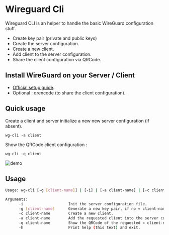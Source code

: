 # Wireguard Cli

Wireguard CLI is an helper to handle the basic WireGuard configuration stuff.

- Create key pair (private and public keys)
- Create the server configuration.
- Create a new client.
- Add client to the server configuration.
- Share the client configuration via QRCode.

## Install WireGuard on your Server / Client

- [Official setup guide](https://www.wireguard.com/install/).
- Optional : qrencode (to share the client configuration).

## Quick usage

Create a client and server initialize a new new server configuration (if absent).

```wg-cli -a client```

Show the QRCode client configuration :

```wg-cli -q client```

![demo](./demo.gif)

## Usage

```sh
Usage: wg-cli [-g [client-name]] | [-i] | [-a client-name] | [-c client-name] | [-h] | [-q client-name]

Arguments:
      -i                    Init the server configuration file.
      -g [client-name]      Generate a new key pair, if no « client-name » specified its generate the server key/pair.
      -c client-name        Create a new client.
      -a client-name        Add the requested client into the server configuration.
      -q client-name        Show the QRCode of the requested « client-name ». (require qrencode)
      -h                    Print help (this text) and exit.
```
